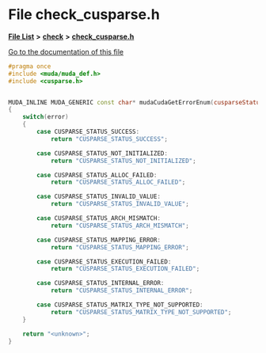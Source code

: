 

# File check\_cusparse.h

[**File List**](files.md) **>** [**check**](dir_3ada5fb1291f7068cec99adbe813154e.md) **>** [**check\_cusparse.h**](check__cusparse_8h.md)

[Go to the documentation of this file](check__cusparse_8h.md)


```C++
#pragma once
#include <muda/muda_def.h>
#include <cusparse.h>


MUDA_INLINE MUDA_GENERIC const char* mudaCudaGetErrorEnum(cusparseStatus_t error)
{
    switch(error)
    {
        case CUSPARSE_STATUS_SUCCESS:
            return "CUSPARSE_STATUS_SUCCESS";

        case CUSPARSE_STATUS_NOT_INITIALIZED:
            return "CUSPARSE_STATUS_NOT_INITIALIZED";

        case CUSPARSE_STATUS_ALLOC_FAILED:
            return "CUSPARSE_STATUS_ALLOC_FAILED";

        case CUSPARSE_STATUS_INVALID_VALUE:
            return "CUSPARSE_STATUS_INVALID_VALUE";

        case CUSPARSE_STATUS_ARCH_MISMATCH:
            return "CUSPARSE_STATUS_ARCH_MISMATCH";

        case CUSPARSE_STATUS_MAPPING_ERROR:
            return "CUSPARSE_STATUS_MAPPING_ERROR";

        case CUSPARSE_STATUS_EXECUTION_FAILED:
            return "CUSPARSE_STATUS_EXECUTION_FAILED";

        case CUSPARSE_STATUS_INTERNAL_ERROR:
            return "CUSPARSE_STATUS_INTERNAL_ERROR";

        case CUSPARSE_STATUS_MATRIX_TYPE_NOT_SUPPORTED:
            return "CUSPARSE_STATUS_MATRIX_TYPE_NOT_SUPPORTED";
    }

    return "<unknown>";
}
```



